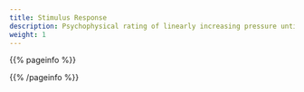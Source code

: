 ```yaml
---
title: Stimulus Response
description: Psychophysical rating of linearly increasing pressure until the pain tolerance threshold or limit is reached. This test can be used to determine pressure pain detection and tolerance thresholds.
weight: 1
---
```


{{% pageinfo %}}


{{% /pageinfo %}}
